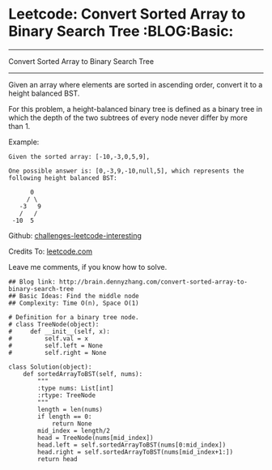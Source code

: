 # Leetcode: Convert Sorted Array to Binary Search Tree     :BLOG:Basic:


---

Convert Sorted Array to Binary Search Tree  

---

Given an array where elements are sorted in ascending order, convert it to a height balanced BST.  

For this problem, a height-balanced binary tree is defined as a binary tree in which the depth of the two subtrees of every node never differ by more than 1.  

Example:  

    Given the sorted array: [-10,-3,0,5,9],
    
    One possible answer is: [0,-3,9,-10,null,5], which represents the following height balanced BST:
    
          0
         / \
       -3   9
       /   /
     -10  5

Github: [challenges-leetcode-interesting](https://github.com/DennyZhang/challenges-leetcode-interesting/tree/master/convert-sorted-array-to-binary-search-tree)  

Credits To: [leetcode.com](https://leetcode.com/problems/convert-sorted-array-to-binary-search-tree/description/)  

Leave me comments, if you know how to solve.  

    ## Blog link: http://brain.dennyzhang.com/convert-sorted-array-to-binary-search-tree
    ## Basic Ideas: Find the middle node
    ## Complexity: Time O(n), Space O(1)
    
    # Definition for a binary tree node.
    # class TreeNode(object):
    #     def __init__(self, x):
    #         self.val = x
    #         self.left = None
    #         self.right = None
    
    class Solution(object):
        def sortedArrayToBST(self, nums):
            """
            :type nums: List[int]
            :rtype: TreeNode
            """
            length = len(nums)
            if length == 0:
                return None
            mid_index = length/2
            head = TreeNode(nums[mid_index])
            head.left = self.sortedArrayToBST(nums[0:mid_index])
            head.right = self.sortedArrayToBST(nums[mid_index+1:])
            return head
